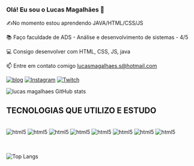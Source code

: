 ### Olá! Eu sou o Lucas Magalhães 🖖

✍️No momento estou aprendendo JAVA/HTML/CSS/JS

📚 Faço faculdade de ADS - Análise e desenvolvimento de sistemas - 4/5

💻 Consigo desenvolver com HTML, CSS, JS, java

📫 Entre em contato comigo lucasmagalhaes.s@hotmail.com

[![blog](https://img.shields.io/badge/LinkedIn-0077B5?style=for-the-badge&logo=linkedin&logoColor=white)](https://www.linkedin.com/in/lucas-magalh%C3%A3es-silva/)
[![Instagram](https://img.shields.io/badge/Instagram-E4405F?style=for-the-badge&logo=instagram&logoColor=white)](https://www.instagram.com/luscaxms/)
[![Twitch](https://img.shields.io/badge/Twitch-9146FF?style=for-the-badge&logo=twitch&logoColor=white)](https://www.twitch.tv/spartanbrr)

![lucas magalhaes GitHub stats](https://github-readme-stats.vercel.app/api?username=lucasmagalhaes-s&show_icons=true&theme=radical)

## TECNOLOGIAS QUE UTILIZO E ESTUDO

<div style="display: inline_block"><br/>
<img align="center" alt="html5" src="https://img.shields.io/badge/HTML5-E34F26?style=for-the-badge&logo=html5&logoColor=white" />
<img align="center" alt="html5" src="https://img.shields.io/badge/JavaScript-323330?style=for-the-badge&logo=javascript&logoColor=F7DF1E" />
<img align="center" alt="html5" src="https://img.shields.io/badge/MySQL-00000F?style=for-the-badge&logo=mysql&logoColor=white" />
<img align="center" alt="html5" src="https://img.shields.io/badge/Visual_Studio_Code-0078D4?style=for-the-badge&logo=visual%20studio%20code&logoColor=white" />
<img align="center" alt="html5" src="https://img.shields.io/badge/GitHub-100000?style=for-the-badge&logo=github&logoColor=white" />
<img align="center" alt="html5" src="https://img.shields.io/badge/C-00599C?style=for-the-badge&logo=c&logoColor=white" />
<img align="center" alt="html5" src="https://img.shields.io/badge/CSS-239120?&style=for-the-badge&logo=css3&logoColor=white" />
<img align="center" alt="html5" src="https://img.shields.io/badge/Java-ED8B00?style=for-the-badge&logo=openjdk&logoColor=white" />
</div><br/>
<br/>

![Top Langs](https://github-readme-stats.vercel.app/api/top-langs/?username=lucasmagalhaes-s&size_weight=0.5&count_weight=0.5)
